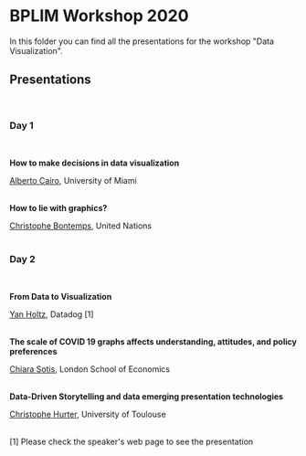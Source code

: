 # BPLIM Workshop 2020

In this folder you can find all the presentations for the workshop "Data Visualization".

## Presentations

<br/>

### Day 1

<br/>

**How to make decisions in data visualization**

[Alberto Cairo](http://albertocairo.com/), University of Miami<br/><br/>

**How to lie with graphics?**

[Christophe Bontemps](https://www.linkedin.com/in/cbontemps/), United Nations<br/><br/>


### Day 2

<br/>

**From Data to Visualization**

[Yan Holtz](https://www.yan-holtz.com/), Datadog [1]<br/><br/>

**The scale of COVID 19 graphs affects understanding, attitudes, and policy preferences** 

[Chiara Sotis](https://www.lse.ac.uk/geography-and-environment/people/phd-students/chiara-sotis), London School of Economics<br/><br/>

**Data-Driven Storytelling and data emerging presentation technologies**

[Christophe Hurter](http://recherche.enac.fr/~hurter/), University of Toulouse<br/><br/>

[1] Please check the speaker's web page to see the presentation

